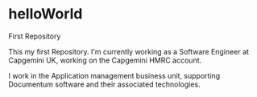 # helloWorld
First Repository

This my first Repository. I'm currently working as a Software Engineer at Capgemini UK, working on the Capgemini HMRC account.

I work in the Application management business unit, supporting Documentum software and their associated technologies.

